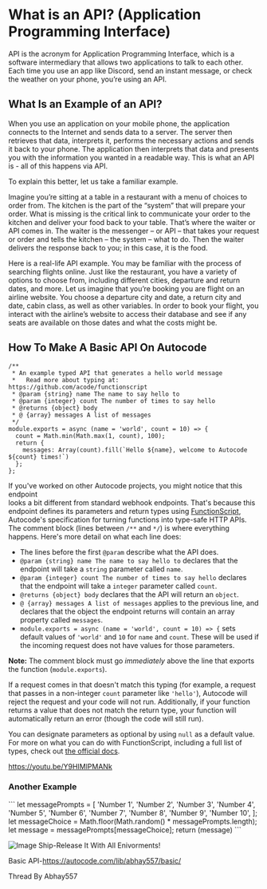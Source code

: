 # What is an API? (Application Programming Interface)

API is the acronym for Application Programming Interface,
which is a software intermediary
that allows two applications to talk to each other.
Each time you use an app like Discord, send an instant message,
or check the weather on your phone, you’re using an API.

## What Is an Example of an API?

When you use an application on your mobile phone, the application connects to the Internet and sends data to a server. The server then retrieves that data, interprets it, performs the necessary actions and sends it back to your phone. The application then interprets that data and presents you with the information you wanted in a readable way. This is what an API is - all of this happens via API.

To explain this better, let us take a familiar example.

Imagine you’re sitting at a table in a restaurant with a menu of choices to order from. The kitchen is the part of the “system” that will prepare your order. What is missing is the critical link to communicate your order to the kitchen and deliver your food back to your table. That’s where the waiter or API comes in. The waiter is the messenger – or API – that takes your request or order and tells the kitchen – the system – what to do. Then the waiter delivers the response back to you; in this case, it is the food.

Here is a real-life API example. You may be familiar with the process of searching flights online. Just like the restaurant, you have a variety of options to choose from, including different cities, departure and return dates, and more. Let us imagine that you’re booking you are flight on an airline website. You choose a departure city and date, a return city and date, cabin class, as well as other variables. In order to book your flight, you interact with the airline’s website to access their database and see if any seats are available on those dates and what the costs might be.

## How To Make A Basic API On Autocode

```
/**
 * An example typed API that generates a hello world message
 *   Read more about typing at: https://github.com/acode/functionscript
 * @param {string} name The name to say hello to
 * @param {integer} count The number of times to say hello
 * @returns {object} body
 * @ {array} messages A list of messages
 */
module.exports = async (name = 'world', count = 10) => {
  count = Math.min(Math.max(1, count), 100);
  return {
    messages: Array(count).fill(`Hello ${name}, welcome to Autocode ${count} times!`)
  };
};
```

If you've worked on other Autocode projects, you might notice that this endpoint   
looks a bit different from standard webhook endpoints. That's because this
endpoint defines its parameters and return types using 
[FunctionScript](https://github.com/acode/functionscript), Autocode's specification
for turning functions into type-safe HTTP APIs. The comment block 
(lines between `/**` and `*/`) is where everything happens.
Here's more detail on what each line does:

- The lines before the first `@param` describe what the API does.
- `@param {string} name The name to say hello to` declares that the endpoint will take a `string` parameter called `name`.
- `@param {integer} count The number of times to say hello` declares that the endpoint will take a `integer` parameter called `count`.
- `@returns {object} body` declares that the API will return an `object`.
- `@ {array} messages A list of messages` applies to the previous line, and declares that the object the endpoint returns will contain an array property called `messages`.
- `module.exports = async (name = 'world', count = 10) => {` sets default values of `'world'` and `10` for `name` and `count`. These will be used if the incoming request does not have values for those parameters.

**Note:** The comment block must go *immediately* above the line that exports the 
function (`module.exports`).

If a request comes in that doesn't match this typing (for example, a request that
passes in a non-integer `count` parameter like `'hello'`), Autocode will reject the request and your
code will not run. Additionally, if your function returns a value that does not
match the return type, your function will automatically return an error (though 
the code will still run). 

You can designate parameters as optional by using `null` as a default value.
For more on what you can do with FunctionScript, including a full list of types,
check out [the official docs](https://github.com/acode/functionscript).

https://youtu.be/Y9HIMlPMANk
<h3>Another Example</h3>
```
let messagePrompts = [
'Number 1',
'Number 2',
'Number 3',
'Number 4',
'Number 5',
'Number 6',
'Number 7',
'Number 8',
'Number 9',
'Number 10',
];
  let messageChoice = Math.floor(Math.random() * messagePrompts.length);
  let message = messagePrompts[messageChoice];
  return (message)
```

![Image](https://abhay557.public.files.stdlib.com/_stdlib/provider/Abhay557/images/s.jpg)
 Ship-Release It With All Enivorments!

Basic API-https://autocode.com/lib/abhay557/basic/

Thread By Abhay557 
